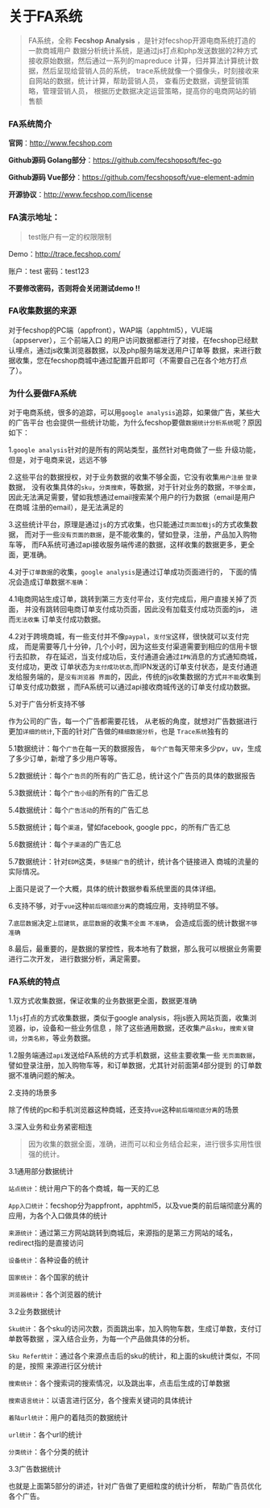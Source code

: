 关于FA系统
============

> FA系统，全称 **Fecshop Analysis** ，是针对fecshop开源电商系统打造的一款商城用户
数据分析统计系统，是通过js打点和php发送数据的2种方式接收原始数据，然后通过一系列的mapreduce
计算，归并算法计算统计数据，然后呈现给营销人员的系统，
trace系统就像一个摄像头，时刻接收来自网站的数据，统计计算，帮助营销人员，
查看历史数据，调整营销策略，管理营销人员，
根据历史数据决定运营策略，提高你的电商网站的销售额

### FA系统简介

**官网**：http://www.fecshop.com

**Github源码 Golang部分**：https://github.com/fecshopsoft/fec-go

**Github源码 Vue部分**：https://github.com/fecshopsoft/vue-element-admin

**开源协议**：http://www.fecshop.com/license


### FA演示地址：

> test账户有一定的权限限制

Demo：http://trace.fecshop.com/

账户：test   密码：test123

**不要修改密码，否则将会关闭测试demo !!**

### FA收集数据的来源

对于fecshop的PC端（appfront），WAP端（apphtml5），VUE端（appserver），三个前端入口
的用户访问数据都进行了对接，在fecshop已经默认埋点，通过js收集浏览器数据，以及php服务端发送用户订单等
数据，来进行数据收集，您在fecshop商城中通过配置开启即可（不需要自己在各个地方打点了）。

### 为什么要做FA系统

对于电商系统，很多的追踪，可以用`google analysis`追踪，如果做广告，某些大的广告平台
也会提供一些统计功能，为什么fecshop要做`数据统计分析系统`呢？原因如下：

1.`google analysis`针对的是所有的网站类型，虽然针对电商做了一些
升级功能，但是，对于电商来说，远远不够

2.这些平台的数据授权，对于业务数据的收集不够全面，它没有收集`用户注册` `登录`数据，
没有收集具体的`sku`，`分类搜索`，等数据，对于针对业务的数据，`不够全面`，
因此无法满足需要，譬如我想通过email搜索某个用户的行为数据（email是用户在商城
注册的email），是无法满足的

3.这些统计平台，原理是通过`js`的方式收集，也只能通过`页面加载js`的方式收集数据，
而对于一些`没有页面的数据`，是不能收集的，譬如登录，注册，产品加入购物车等，
而FA系统可通过api接收服务端传递的数据，这样收集的数据更多，更全面，更准确。

4.对于`订单数据`的收集，`google analysis`是通过订单成功页面进行的，
下面的情况会造成订单数据`不准确`：

4.1电商网站生成订单，跳转到第三方支付平台，支付完成后，用户直接关掉了页面，
并没有跳转回电商订单支付成功页面，因此没有加载支付成功页面的js，
进而`无法收集` 订单支付成功数据。

4.2对于跨境商城，有一些支付并不像`paypal`，`支付宝`这样，很快就可以支付完成，
而是需要等几十分钟，几个小时，因为这些支付渠道需要到相应的信用卡银行去扣款，
存在延迟，当支付成功后，支付通道会通过`IPN`消息的方式通知商城，支付成功，更改
订单状态为`支付成功状态`,而IPN发送的订单支付状态，是支付通道发给服务端的，是`没有浏览器
界面`的，因此，传统的js收集数据的方式`并不能`收集到订单支付成功数据
，而FA系统可以通过api接收商城传送的订单支付成功数据。

5.对于广告分析支持不够

作为公司的广告，每一个广告都需要花钱，
从老板的角度，就想对广告数据进行更加`详细的统计`,下面的针对广告做的`精细数据分析`，也是
`Trace系统`独有的

5.1数据统计：每个`广告`在每一天的数据报告，
`每个广告`每天带来多少pv，uv，生成了多少订单，新增了多少用户等等。

5.2数据统计：每个`广告员`的所有的广告汇总，统计这个广告员的具体的数据报告

5.3数据统计：每个`广告小组`的所有的广告汇总

5.4数据统计：每个`广告活动`的所有的广告汇总

5.5数据统计；每个`渠道`，譬如facebook, google ppc，的所有广告汇总

5.6数据统计：每个`子渠道`的广告汇总

5.7数据统计：针对`EDM`这类，`多链接广告`的统计，统计各个链接进入
商城的流量的实际情况。

上面只是说了一个大概，具体的统计数据参看系统里面的具体详细。

6.支持不够，对于`vue`这种`前后端彻底分离`的商城应用，支持明显不够。


7.`底层数据`决定`上层建筑`，`底层数据`的收集`不全面` `不准确`，
会造成后面的统计数据`不够准确`

8.最后，最重要的，是数据的掌控性，我本地有了数据，那么我可以根据业务需要进行二次开发，
进行数据分析，满足需要。

### FA系统的特点

1.双方式收集数据，保证收集的业务数据更全面，数据更准确

1.1`js`打点的方式收集数据，类似于google analysis，将js嵌入网站页面，收集浏览器，ip，设备和一些业务信息
，除了这些通用数据，还收集`产品sku`，`搜索关键词`，`分类名称`，等业务数据。


1.2服务端通过`api`发送给FA系统的方式手机数据，这些主要收集一些
`无页面数据`，譬如登录注册，加入购物车等，和订单数据，尤其针对前面第4部分提到
的订单数据不准确问题的解决。

2.支持的场景多

除了传统的pc和手机浏览器这种商城，还支持`vue`这种`前后端彻底分离`的场景

3.深入业务和业务紧密相连

> 因为收集的数据全面，准确，进而可以和业务结合起来，进行很多实用性很强的统计。

3.1通用部分数据统计

`站点统计`：统计用户下的各个商城，每一天的汇总

`App入口统计`：fecshop分为appfront，apphtml5，以及vue类的前后端彻底分离的应用，为各个入口做具体的统计

`来源统计`：通过第三方网站跳转到商城后，来源指的是第三方网站的域名，redirect指的是直接访问

`设备统计`：各种设备的统计

`国家统计`：各个国家的统计

`浏览器统计`：各个浏览器的统计

3.2业务数据统计

`Sku统计`：各个sku的访问次数，页面跳出率，加入购物车数，生成订单数，支付订单数等数据
，深入结合业务，为每一个产品做具体的分析。

`Sku Refer统计`：通过各个来源点击后的sku的统计，和上面的sku统计类似，不同的是，按照
来源进行区分统计

`搜索统计`：各个搜索词的搜索情况，以及跳出率，点击后生成的订单数据

`搜索语言统计`：以语言进行区分，各个搜索关键词的具体统计

`着陆url统计`：用户的着陆页的数据统计

`url统计`：各个url的统计

`分类统计`：各个分类的统计


3.3广告数据统计

也就是上面第5部分的讲述，针对广告做了更细粒度的统计分析，
帮助广告员优化各个广告。















